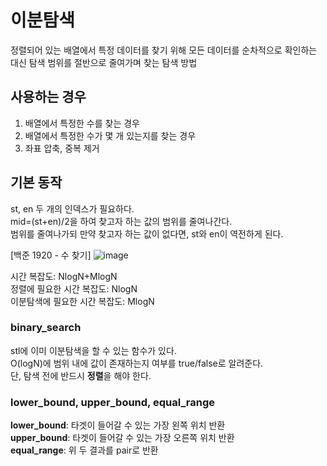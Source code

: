 # 이분탐색

정렬되어 있는 배열에서 특정 데이터를 찾기 위해 모든 데이터를 순차적으로 확인하는 대신 탐색 범위를 절반으로 줄여가며 찾는 탐색 방법

## 사용하는 경우

1. 배열에서 특정한 수를 찾는 경우
2. 배열에서 특정한 수가 몇 개 있는지를 찾는 경우
3. 좌표 압축, 중복 제거

## 기본 동작

st, en 두 개의 인덱스가 필요하다.  
mid=(st+en)/2을 하여 찾고자 하는 값의 범위를 줄여나간다.  
범위를 줄여나가되 만약 찾고자 하는 값이 없다면, st와 en이 역전하게 된다.

[백준 1920 - 수 찾기]
![image](https://github.com/dooli1971039/Algorithm/assets/70802352/f9d8dc02-5e0f-4be3-8e07-6e989a073090)

시간 복잡도: NlogN+MlogN  
정렬에 필요한 시간 복잡도: NlogN  
이분탐색에 필요한 시간 복잡도: MlogN

### binary_search

stl에 이미 이분탐색을 할 수 있는 함수가 있다.  
O(logN)에 범위 내에 값이 존재하는지 여부를 true/false로 알려준다.  
단, 탐색 전에 반드시 **정렬**을 해야 한다.

### lower_bound, upper_bound, equal_range

**lower_bound**: 타겟이 들어갈 수 있는 가장 왼쪽 위치 반환  
**upper_bound**: 타겟이 들어갈 수 있는 가장 오른쪽 위치 반환  
**equal_range**: 위 두 결과를 pair로 반환
